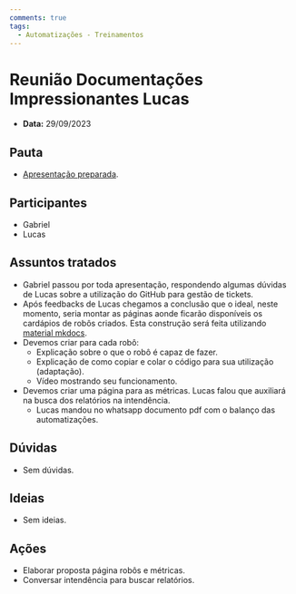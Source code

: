 ```yaml
---
comments: true
tags:
  - Automatizações - Treinamentos
---
```


# Reunião Documentações Impressionantes Lucas

- **Data:** 29/09/2023

## Pauta
- [Apresentação preparada](https://suges-mg.github.io/handbook/apresentacoes/20230926_docs_as_code/).

## Participantes
- Gabriel
- Lucas

## Assuntos tratados
- Gabriel passou por toda apresentação, respondendo algumas dúvidas de Lucas sobre a utilização do GitHub para gestão de tickets.
- Após feedbacks de Lucas chegamos a conclusão que o ideal, neste momento, seria montar as páginas aonde ficarão disponíveis os cardápios de robôs criados. Esta construção será feita utilizando [material mkdocs](https://squidfunk.github.io/mkdocs-material/).
- Devemos criar para cada robô:
    - Explicação sobre o que o robô é capaz de fazer.
    - Explicação de como copiar e colar o código para sua utilização (adaptação).
    - Vídeo mostrando seu funcionamento.
- Devemos criar uma página para as métricas. Lucas falou que auxiliará na busca dos relatórios na intendência.
    - Lucas mandou no whatsapp documento pdf com o balanço das automatizações.

## Dúvidas
- Sem dúvidas.

## Ideias
- Sem ideias.

## Ações
- Elaborar proposta página robôs e métricas.
- Conversar intendência para buscar relatórios.
